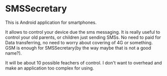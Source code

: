 # SMSSecretary
This is Android application for smartphones.

It allows to control your device due the sms messaging. It is really useful to control your 
old parents, or children just sending SMSs. No need to paid for Data transferring, no need to worry about covering of 4G or something.
GSM is enough for SMSSecretary(by the way maybe that is not a good name?).

It will be about 10 possible feachers of control. I don't want to overhead and make an application too complex for using.
